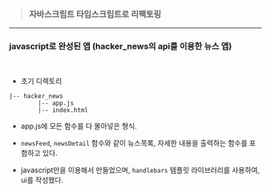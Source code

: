 > ### 자바스크립트 타입스크립트로 리팩토링 


--------------


### javascript로 완성된 앱 (hacker_news의 api를 이용한 뉴스 앱)   

<br>

- 초기 디렉토리   

```
|-- hacker_news
        |-- app.js
        |-- index.html
```

- app.js에 모든 함수를 다 몰아넣은 형식.   

- `newsFeed`, `newsDetail` 함수와 같이 뉴스목록, 자세한 내용을 출력하는 함수를 포함하고 있다.   


- javascript만을 이용해서 만들었으며, `handlebars` 템플릿 라이브러리를 사용하여, ui를 작성했다.   
